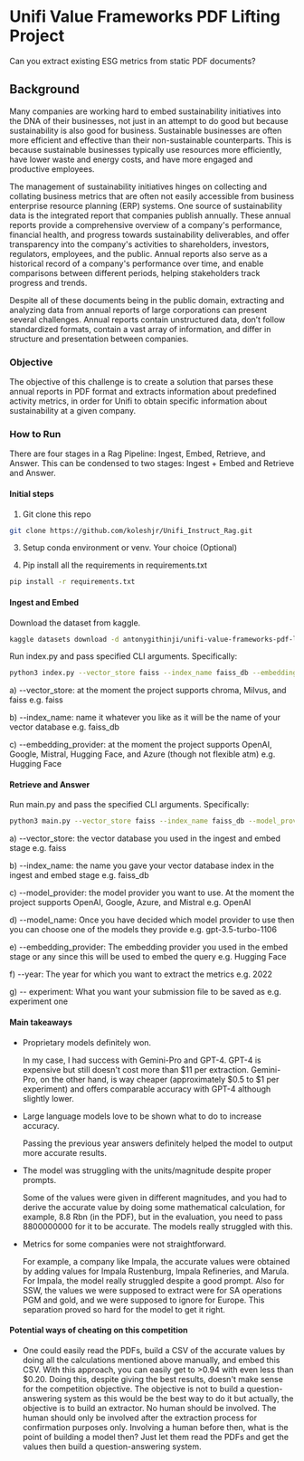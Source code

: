 # **Unifi Value Frameworks PDF Lifting Project**

Can you extract existing ESG metrics from static PDF documents?

## **Background**

Many companies are working hard to embed sustainability initiatives into the DNA of their businesses, not just in an attempt to do good but because sustainability is also good for business. Sustainable businesses are often more efficient and effective than their non-sustainable counterparts. This is because sustainable businesses typically use resources more efficiently, have lower waste and energy costs, and have more engaged and productive employees.

The management of sustainability initiatives hinges on collecting and collating business metrics that are often not easily accessible from business enterprise resource planning (ERP) systems. One source of sustainability data is the integrated report that companies publish annually. These annual reports provide a comprehensive overview of a company's performance, financial health, and progress towards sustainability deliverables, and offer transparency into the company's activities to shareholders, investors, regulators, employees, and the public. Annual reports also serve as a historical record of a company's performance over time, and enable comparisons between different periods, helping stakeholders track progress and trends.

Despite all of these documents being in the public domain, extracting and analyzing data from annual reports of large corporations can present several challenges. Annual reports contain unstructured data, don’t follow standardized formats, contain a vast array of information, and differ in structure and presentation between companies.

### **Objective**

The objective of this challenge is to create a solution that parses these annual reports in PDF format and extracts information about predefined activity metrics, in order for Unifi to obtain specific information about sustainability at a given company.

### **How to Run**

There are four stages in a Rag Pipeline: Ingest, Embed, Retrieve, and Answer. This can be condensed to two stages: Ingest + Embed and Retrieve and Answer.

#### **Initial steps**

1. Git clone this repo
   
```bash
git clone https://github.com/koleshjr/Unifi_Instruct_Rag.git
```

3. Setup conda environment or venv. Your choice (Optional)
   
4. Pip install all the requirements in requirements.txt
   
```bash
pip install -r requirements.txt
```


#### **Ingest and Embed**

Download the dataset from kaggle.
```bash
kaggle datasets download -d antonygithinji/unifi-value-frameworks-pdf-lifting
```

Run index.py and pass specified CLI arguments. Specifically:

```bash
python3 index.py --vector_store faiss --index_name faiss_db --embedding_provider Hugging Face
```

   a) --vector_store: at the moment the project supports chroma, Milvus, and faiss e.g. faiss
   
   b) --index_name: name it whatever you like as it will be the name of your vector database e.g. faiss_db
   
   c) --embedding_provider: at the moment the project supports OpenAI, Google, Mistral, Hugging Face, and Azure (though not flexible atm) e.g. Hugging Face

#### **Retrieve and Answer**

Run main.py and pass the specified CLI arguments. Specifically:

```bash
python3 main.py --vector_store faiss --index_name faiss_db --model_provider  OpenaAi --embedding_provider Hugging Face --year 2022 --experinment experinment one
```

   a) --vector_store: the vector database you used in the ingest and embed stage e.g. faiss
   
   b) --index_name: the name you gave your vector database index in the ingest and embed stage e.g. faiss_db
   
   c) --model_provider: the model provider you want to use. At the moment the project supports OpenAI, Google, Azure, and Mistral e.g. OpenAI
   
   d) --model_name: Once you have decided which model provider to use then you can choose one of the models they provide e.g. gpt-3.5-turbo-1106
   
   e) --embedding_provider: The embedding provider you used in the embed stage or any since this will be used to embed the query e.g. Hugging Face
   
   f) --year: The year for which you want to extract the metrics e.g. 2022
   
   g) -- experiment: What you want your submission file to be saved as e.g. experiment one

#### **Main takeaways**

* Proprietary models definitely won.
  
   In my case, I had success with Gemini-Pro and GPT-4. GPT-4 is expensive but still doesn't cost more than $11 per extraction. Gemini-Pro, on the other hand, is way cheaper (approximately $0.5 to $1 per experiment) and offers comparable accuracy with GPT-4 although slightly lower.
  
* Large language models love to be shown what to do to increase accuracy.

   Passing the previous year answers definitely helped the model to output more accurate results.
  
* The model was struggling with the units/magnitude despite proper prompts.

   Some of the values were given in different magnitudes, and you had to derive the accurate value by doing some mathematical calculation, for example, 8.8 Rbn (in the PDF), but in the evaluation, you need to pass 8800000000 for it to be accurate.    The models really struggled with this.
  
* Metrics for some companies were not straightforward.
  
   For example, a company like Impala, the accurate values were obtained by adding values for Impala Rustenburg, Impala Refineries, and Marula. For Impala, the model really struggled despite a good prompt.
   Also for SSW, the values we were supposed to extract were for SA operations PGM and gold, and we were supposed to ignore for Europe. This separation proved so hard for the model to get it right.

#### **Potential ways of cheating on this competition**

* One could easily read the PDFs, build a CSV of the accurate values by doing all the calculations mentioned above manually, and embed this CSV. With this approach, you can easily get to >0.94 with even less than $0.20. Doing this, despite giving the best results, doesn't make sense for the competition objective. The objective is not to build a question-answering system as this would be the best way to do it but actually, the objective is to build an extractor. No human should be involved. The human should only be involved after the extraction process for confirmation purposes only. Involving a human before then, what is the point of building a model then? Just let them read the PDFs and get the values then build a question-answering system.
